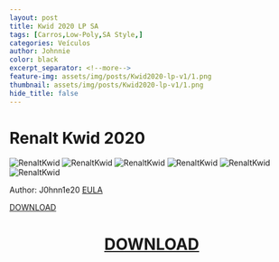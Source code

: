 ```yaml
---
layout: post
title: Kwid 2020 LP SA
tags: [Carros,Low-Poly,SA Style,]
categories: Veículos
author: Johnnie
color: black
excerpt_separator: <!--more-->
feature-img: assets/img/posts/Kwid2020-lp-v1/1.png
thumbnail: assets/img/posts/Kwid2020-lp-v1/1.png
hide_title: false
---
```


# Renalt Kwid 2020

![RenaltKwid](/page/assets/img/posts/Kwid2020-lp-v1/1.png)
![RenaltKwid](/page/assets/img/posts/Kwid2020-lp-v1/2.png)
![RenaltKwid](/page/assets/img/posts/Kwid2020-lp-v1/3.png)
![RenaltKwid](/page/assets/img/posts/Kwid2020-lp-v1/4.png)
![RenaltKwid](/page/assets/img/posts/Kwid2020-lp-v1/5.png)
![RenaltKwid](/page/assets/img/posts/Kwid2020-lp-v1/6.png)

Author: J0hnn1e20
[EULA](https://j0hnn1e20.github.io/page/EULA.html)

[DOWNLOAD](/page/assets/file/Kwid2020-Civil.zip)

<h1 style="text-align: center;">
    <a href="/page/assets/file/Kwid2020-Civil.zip" download>DOWNLOAD</a>
<h1>